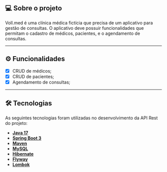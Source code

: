 ## 💻 Sobre o projeto

Voll.med é uma clínica médica fictícia que precisa de um aplicativo para gestão de consultas. O aplicativo deve 
possuir funcionalidades que permitam o cadastro de médicos, pacientes, e o agendamento de consultas.

---

## ⚙️ Funcionalidades

- [x] CRUD de médicos;
- [x] CRUD de pacientes;
- [X] Agendamento de consultas;

---

## 🛠 Tecnologias

As seguintes tecnologias foram utilizadas no desenvolvimento da API Rest do projeto:

- **[Java 17](https://www.oracle.com/java)**
- **[Spring Boot 3](https://spring.io/projects/spring-boot)**
- **[Maven](https://maven.apache.org)**
- **[MySQL](https://www.mysql.com)**
- **[Hibernate](https://hibernate.org)**
- **[Flyway](https://flywaydb.org)**
- **[Lombok](https://projectlombok.org)**

